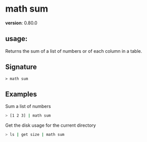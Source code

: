 # math sum

**version**: 0.80.0

## **usage**:

Returns the sum of a list of numbers or of each column in a table.

## Signature

`> math sum `

## Examples

Sum a list of numbers

```bash
> [1 2 3] | math sum
```

Get the disk usage for the current directory

```bash
> ls | get size | math sum
```
